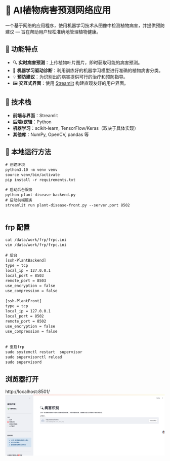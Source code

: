 # 🌿 AI植物病害预测网络应用

一个基于网络的应用程序，使用机器学习技术从图像中检测植物病害，并提供预防建议 — 旨在帮助用户轻松准确地管理植物健康。


## 🚀 功能特点

- 🔍 **实时病害预测**：上传植物叶片图片，即时获取可能的病害预测。
- 🧠 **机器学习驱动诊断**：利用训练好的机器学习模型进行准确的植物病害分类。
- 💡 **预防建议**：为识别出的病害提供可行的治疗和预防指导。
- 🖼️ **交互式界面**：使用 [Streamlit](https://streamlit.io/) 构建直观友好的用户界面。

## 🧰 技术栈

- **前端与界面**：Streamlit
- **后端/逻辑**：Python
- **机器学习**：scikit-learn, TensorFlow/Keras（取决于具体实现）
- **其他库**：NumPy, OpenCV, pandas 等

## 🔧 本地运行方法
```
# 创建环境
python3.10 -m venv venv
source venv/bin/activate
pip install -r requirements.txt 
```

```
# 启动后台服务
python plant-disease-backend.py
# 启动前端服务
streamlit run plant-disease-front.py --server.port 8502


```
## frp 配置
```
cat /data/work/frp/frpc.ini 
vim /data/work/frp/frpc.ini

# 后台
[ssh-PlantBackend]
type = tcp
local_ip = 127.0.0.1
local_port = 8503
remote_port = 8503
use_encryption = false
use_compression = false

[ssh-PlantFront]
type = tcp
local_ip = 127.0.0.1
local_port = 8502
remote_port = 8502
use_encryption = false
use_compression = false


# 重启frp
sudo systemctl restart  supervisor
sudo supervisorctl reload
sudo supervisord
```


## 浏览器打开
http://localhost:8501/
![前端展示](images/WX20250520-125949.png)
